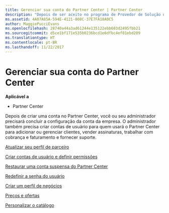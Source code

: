 ```yaml
---
title: Gerenciar sua conta do Partner Center | Partner Center
description: "Depois de ser aceito no programa de Provedor de Solução na Nuvem, você ou seu administrador terá que configurar a conta da empresa no Partner Center."
ms.assetid: 4A07A85A-594E-4121-808C-37E7FA18A0C5
author: MaggiePucciEvans
ms.openlocfilehash: 28740a44a3ad61244e135122ebb603d2495fbb21
ms.sourcegitcommit: d5ce1bf171e535b0236bcd1e6dfbc4ef01ebd209
ms.translationtype: HT
ms.contentlocale: pt-BR
ms.lasthandoff: 11/22/2017
---
```

# <a name="manage-your-partner-center-account"></a>Gerenciar sua conta do Partner Center

**Aplicável a**

-  Partner Center

Depois de criar uma conta no Partner Center, você ou seu administrador precisará concluir a configuração da conta da empresa. O administrador também precisa criar contas de usuário para quem usará o Partner Center para adicionar ou gerenciar clientes, vender assinaturas, trabalhar com cobrança e faturamento e fornecer suporte.

[Atualizar seu perfil de parceiro](update-your-partner-profile.md)

[Criar contas de usuário e definir permissões](create-user-accounts-and-set-permissions.md)

[Restaurar uma conta suspensa do Partner Center](suspended-partner-center-account.md)

[Redefinir a senha do usuário](reset-a-user-password.md)

[Criar um perfil de negócios](create-a-marketing-profile.md)

[Preços e ofertas](pricing-and-offers.md)

[Personalizar o catálogo](customize-the-catalog.md)

 

 




